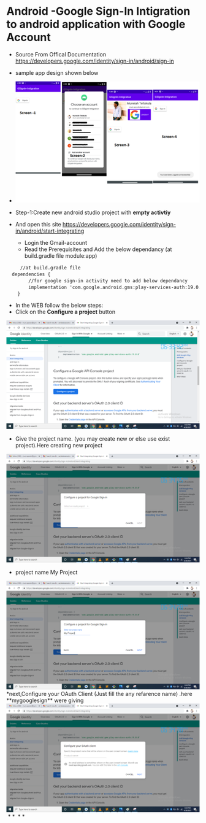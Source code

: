 # Android -Google Sign-In Intigration to android application with Google Account 

* Source From Offical Documentation https://developers.google.com/identity/sign-in/android/sign-in
* sample app design shown below 
* <img src="https://raw.githubusercontent.com/AP-Skill-Development-Corporation/android-pstp-aits-tirupathi/master/g-sign.png">

* Step-1:Create new android studio project with **empty activtiy**
* And open this site https://developers.google.com/identity/sign-in/android/start-integrating
     -  Login the Gmail-account
     -  Read the Prerequisites and Add the below dependancy (at build.gradle file module:app)

``` XML 
     //at build.gradle file
  dependencies {
        //for google sign-in activity need to add below dependancy 
        implementation 'com.google.android.gms:play-services-auth:19.0.0'
    }
```  
* In the WEB follow the below steps:
* Click on the **Configure a project** button

<img src="https://raw.githubusercontent.com/AP-Skill-Development-Corporation/android-pstp-aits-tirupathi/master/g-sign%20images/Screenshot%20(41).png">

* Give the project name. (you may create new or else use exist project).Here creating new project
<img src="https://raw.githubusercontent.com/AP-Skill-Development-Corporation/android-pstp-aits-tirupathi/master/g-sign%20images/Screenshot%20(42).png">

* project name My Project
<img src="https://raw.githubusercontent.com/AP-Skill-Development-Corporation/android-pstp-aits-tirupathi/master/g-sign%20images/Screenshot%20(43).png">
*next,Configure your OAuth Client (Just fill the any refarence name) .here **mygooglesign** were giving 
<img src="https://raw.githubusercontent.com/AP-Skill-Development-Corporation/android-pstp-aits-tirupathi/master/g-sign%20images/Screenshot%20(44).png">
 
<img src="">
* * <img src="">
* * <img src="">         
    
      
